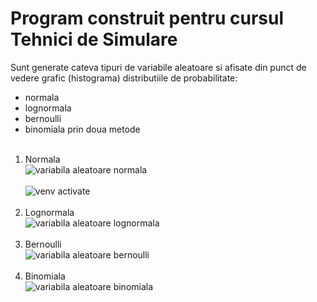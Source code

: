 # Program construit pentru cursul Tehnici de Simulare
Sunt generate cateva tipuri de variabile aleatoare si afisate din punct 
de vedere grafic (histograma) distributiile de probabilitate:<br/>
- normala
- lognormala
- bernoulli
- binomiala prin doua metode
<br/><br/>
1. Normala<br/>
![variabila aleatoare normala](/screenshots/norm.PNG)<br/><br/>
![venv activate](https://github.com/StroeAndrei/AplicatieLicentaAutoevaluareStudent/blob/master/resursePentruAplicatie/Instructiuni/c2.PNG)<br/><br/>
2. Lognormala<br/>
![variabila aleatoare lognormala](https://github.com/StroeAndrei/JAVASCRIPT/tree/main/Projects/DistributiiDeProbabilitate/screenshots/lognorm.PNG)<br/><br/>
3. Bernoulli<br/>
![variabila aleatoare bernoulli](https://github.com/StroeAndrei/JAVASCRIPT/tree/main/Projects/DistributiiDeProbabilitate/screenshots/bern.PNG)<br/><br/>
4. Binomiala<br/>
![variabila aleatoare binomiala](https://github.com/StroeAndrei/JAVASCRIPT/tree/main/Projects/DistributiiDeProbabilitate/screenshots/binom.PNG)<br/><br/>